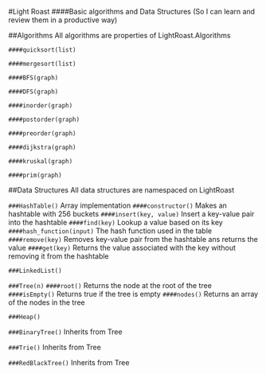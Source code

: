 #Light Roast
####Basic algorithms and Data Structures
(So I can learn and review them in a productive way)

##Algorithms
All algorithms are properties of LightRoast.Algorithms

`####quicksort(list)`

`####mergesort(list)`

`####BFS(graph)`

`####DFS(graph)`

`####inorder(graph)`

`####postorder(graph)`

`####preorder(graph)`

`####dijkstra(graph)`

`####kruskal(graph)`

`####prim(graph)`


##Data Structures
All data structures are namespaced on LightRoast

`###HashTable()`
Array implementation
`####constructor()`
Makes an hashtable with 256 buckets
`####insert(key, value)`
Insert a key-value pair into the hashtable
`####find(key)`
Lookup a value based on its key
`####hash_function(input)`
The hash function used in the table
`####remove(key)`
Removes key-value pair from the hashtable ans returns the value
`####get(key)`
Returns the value associated with the key without removing it from the hashtable

`###LinkedList()`

`###Tree(n)`
`####root()`
Returns the node at the root of the tree
`####isEmpty()`
Returns true if the tree is empty
`####nodes()`
Returns an array of the nodes in the tree

`###Heap()`

`###BinaryTree()`
Inherits from Tree

`###Trie()`
Inherits from Tree

`###RedBlackTree()`
Inherits from Tree

